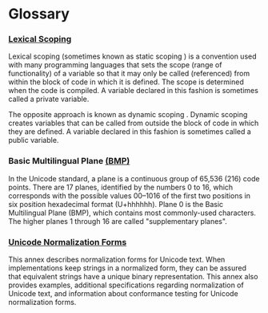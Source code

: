 
# Glossary

### [Lexical Scoping](https://whatis.techtarget.com/definition/lexical-scoping-static-scoping)
Lexical scoping (sometimes known as static scoping ) is a convention used with many programming languages that sets the scope (range of functionality) of a variable so that it may only be called (referenced) from within the block of code in which it is defined. The scope is determined when the code is compiled. A variable declared in this fashion is sometimes called a private variable.

The opposite approach is known as dynamic scoping . Dynamic scoping creates variables that can be called from outside the block of code in which they are defined. A variable declared in this fashion is sometimes called a public variable.


### Basic Multilingual Plane [(BMP)](https://en.wikipedia.org/wiki/Plane_(Unicode)#Basic_Multilingual_Plane)
In the Unicode standard, a plane is a continuous group of 65,536 (216) code points. There are 17 planes, identified by the numbers 0 to 16, which corresponds with the possible values 00–1016 of the first two positions in six position hexadecimal format (U+hhhhhh). Plane 0 is the Basic Multilingual Plane (BMP), which contains most commonly-used characters. The higher planes 1 through 16 are called "supplementary planes".


### [Unicode Normalization Forms](https://unicode.org/reports/tr15/)

This annex describes normalization forms for Unicode text. When implementations keep strings in a normalized form, they can be assured that equivalent strings have a unique binary representation. This annex also provides examples, additional specifications regarding normalization of Unicode text, and information about conformance testing for Unicode normalization forms.

